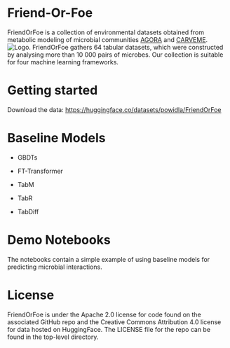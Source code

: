# Friend-Or-Foe
FriendOrFoe is a collection of environmental datasets obtained from metabolic modeling of microbial communities [AGORA](https://www.nature.com/articles/nbt.3703) and [CARVEME](https://academic.oup.com/nar/article/46/15/7542/5042022).
![Logo](https://github.com/powidla/Friend-Or-Foe/blob/main/assets/new.drawio.png?raw=true). FriendOrFoe gathers 64 tabular datasets, which were constructed by analysing more than 10 000 pairs of microbes. Our collection is suitable for four machine learning frameworks.
# Getting started
Download the data: https://huggingface.co/datasets/powidla/FriendOrFoe
# Baseline Models

- GBDTs

- FT-Transformer

- TabM

- TabR

- TabDiff
# Demo Notebooks
The notebooks contain a simple example of using baseline models for predicting microbial interactions.
# License
FriendOrFoe is under the Apache 2.0 license for code found on the associated GitHub repo and the Creative Commons Attribution 4.0 license for data hosted on HuggingFace. The LICENSE file for the repo can be found in the top-level directory.
